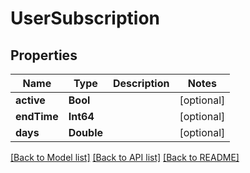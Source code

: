 # UserSubscription

## Properties
Name | Type | Description | Notes
------------ | ------------- | ------------- | -------------
**active** | **Bool** |  | [optional] 
**endTime** | **Int64** |  | [optional] 
**days** | **Double** |  | [optional] 

[[Back to Model list]](../README.md#documentation-for-models) [[Back to API list]](../README.md#documentation-for-api-endpoints) [[Back to README]](../README.md)



